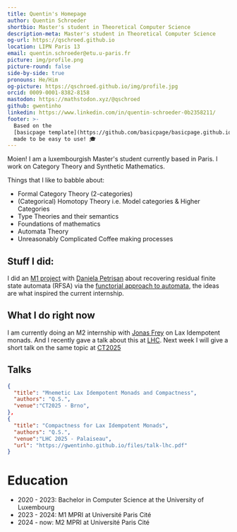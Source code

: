 ```yaml
---
title: Quentin's Homepage
author: Quentin Schroeder
shortbio: Master's student in Theoretical Computer Science
description-meta: Master's student in Theoretical Computer Science
og-url: https://qschroed.github.io
location: LIPN Paris 13
email: quentin.schroeder@etu.u-paris.fr
picture: img/profile.png
picture-round: false
side-by-side: true
pronouns: He/Him
og-picture: https://qschroed.github.io/img/profile.jpg
orcid: 0009-0001-8382-8158
mastodon: https://mathstodon.xyz/@qschroed
github: gwentinho
linkedin: https://www.linkedin.com/in/quentin-schroeder-0b2358211/
footer: >-
  Based on the
  [basicpage template](https://github.com/basicpage/basicpage.github.io),
  made to be easy to use! 🎓
---
```


Moien! I am a luxembourgish Master's student currently based in Paris. I work on Category Theory and Synthetic Mathematics.

Things that I like to babble about:
- Formal Category Theory (2-categories)
- (Categorical) Homotopy Theory i.e. Model categories & Higher Categories
- Type Theories and their semantics
- Foundations of mathematics
- Automata Theory
- Unreasonably Complicated Coffee making processes

## Stuff I did:

I did an [M1 project](https://gwentinho.github.io/files/report-rfsa.pdf) with [Daniela Petrisan](https://www.irif.fr/~petrisan/) about recovering residual finite state automata (RFSA) via the [functorial approach to automata](https://lmcs.episciences.org/6213), the ideas are what inspired the current internship.



## What I do right now

I am currently doing an M2 internship with [Jonas Frey](https://sites.google.com/site/jonasfreysite/) on Lax Idempotent monads. And I recently gave a talk about this at [LHC](https://smimram.gitlabpages.inria.fr/lhc/journees/2025/01/01/journees.html). Next week I will give a short talk on the same topic at [CT2025](https://conference.math.muni.cz/ct2025/)

## Talks

``` json {.papers}
{
  "title": "Mnemetic Lax Idempotent Monads and Compactness",
  "authors": "Q.S.",
  "venue":"CT2025 - Brno",
},
{
  "title": "Compactness for Lax Idempotent Monads",
  "authors": "Q.S.",
  "venue":"LHC 2025 - Palaiseau",
  "url": "https://gwentinho.github.io/files/talk-lhc.pdf"
}
```

# Education

- 2020 - 2023: Bachelor in Computer Science at the University of Luxembourg
- 2023 - 2024: M1 MPRI at Université Paris Cité 
- 2024 - now: M2 MPRI at Université Paris Cité 
